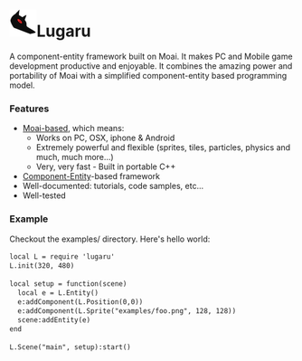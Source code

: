 # ![Lugaru Logo](/logo.png "Lugaru!")Lugaru

A component-entity framework built on Moai. It makes PC and Mobile game development productive and enjoyable. It combines the amazing power and portability of Moai with a simplified component-entity based programming model.

### Features

* [Moai-based](http://getmoai.com/ "GetMoai!"), which means:
  * Works on PC, OSX, iphone & Android
  * Extremely powerful and flexible (sprites, tiles, particles, physics and much, much more...)
  * Very, very fast - Built in portable C++
* [Component-Entity](http://en.wikipedia.org/wiki/Entity_component_system)-based framework
* Well-documented: tutorials, code samples, etc...
* Well-tested

### Example

Checkout the examples/ directory. Here's hello world:

    local L = require 'lugaru'
    L.init(320, 480)
    
    local setup = function(scene)
      local e = L.Entity()
      e:addComponent(L.Position(0,0))
      e:addComponent(L.Sprite("examples/foo.png", 128, 128))
      scene:addEntity(e)
    end
    
    L.Scene("main", setup):start()
